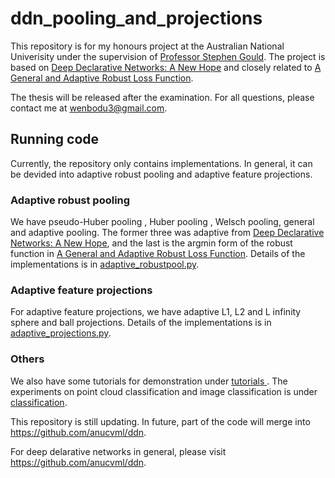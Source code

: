 # ddn_pooling_and_projections
This repository is for my honours project at the Australian National Univerisity under the supervision of [Professor Stephen Gould](https://cecs.anu.edu.au/people/stephen-gould). The project is based on [Deep Declarative Networks: A New Hope](https://arxiv.org/pdf/1909.04866.pdf) and closely related to [A General and Adaptive Robust Loss Function](https://arxiv.org/pdf/1701.03077.pdf).

The thesis will be released after the examination. For all questions, please contact me at wenbodu3@gmail.com.
 
 ## Running code
Currently, the repository only contains implementations. In general, it can be devided into adaptive robust pooling and adaptive feature projections.

### Adaptive robust pooling
We have pseudo-Huber pooling , Huber pooling , Welsch pooling, general and adaptive pooling. The former three was adaptive from [Deep Declarative Networks: A New Hope](https://arxiv.org/pdf/1909.04866.pdf), and the last is the argmin form of the robust function in [A General and Adaptive Robust Loss Function](https://arxiv.org/pdf/1701.03077.pdf).
Details of the implementations is in [adaptive_robustpool.py](https://github.com/WenboDu1228/ddn_pooling_and_projections/blob/master/ddn/pytorch/adaptive_robustpool.py). 

### Adaptive feature projections
For adaptive feature projections, we have adaptive L1, L2 and L infinity sphere and ball projections. Details of the implementations is in [adaptive_projections.py](https://github.com/WenboDu1228/ddn_pooling_and_projections/blob/master/ddn/pytorch/adaptive_projections.py).

### Others
We also have some tutorials for demonstration under [
tutorials
](https://github.com/WenboDu1228/ddn_pooling_and_projections/tree/master/tutorials). The experiments on point cloud classification and image classification is under [classification](https://github.com/WenboDu1228/ddn_pooling_and_projections/tree/master/apps/classification).

This repository is still updating. In future, part of the code will merge into https://github.com/anucvml/ddn.

For deep delarative networks in general, please visit https://github.com/anucvml/ddn.
